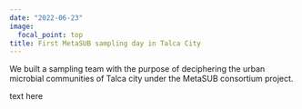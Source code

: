 ```yaml
---
date: "2022-06-23"
image:
  focal_point: top
title: First MetaSUB sampling day in Talca City
---
```


We built a sampling team with the purpose of deciphering the urban microbial communities of Talca city
under the MetaSUB consortium project.

<!--more-->


text here